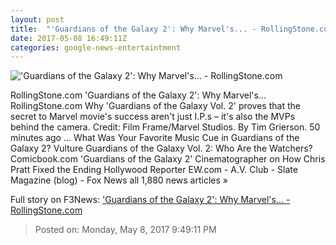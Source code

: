 ```yaml
---
layout: post
title:  "'Guardians of the Galaxy 2': Why Marvel's... - RollingStone.com"
date: 2017-05-08 16:49:11Z
categories: google-news-entertaintment
---
```


!['Guardians of the Galaxy 2': Why Marvel's... - RollingStone.com](http://img.wennermedia.com/social/tra1480_trl_v1301008_r-3b115787-4d86-4181-aa98-d629591ee2bb.jpg)

RollingStone.com 'Guardians of the Galaxy 2': Why Marvel's... RollingStone.com Why 'Guardians of the Galaxy Vol. 2' proves that the secret to Marvel movie's success aren't just I.P.s – it's also the MVPs behind the camera. Credit: Film Frame/Marvel Studios. By Tim Grierson. 50 minutes ago ... What Was Your Favorite Music Cue in Guardians of the Galaxy 2? Vulture Guardians of the Galaxy Vol. 2: Who Are the Watchers? Comicbook.com 'Guardians of the Galaxy 2' Cinematographer on How Chris Pratt Fixed the Ending Hollywood Reporter EW.com - A.V. Club - Slate Magazine (blog) - Fox News all 1,880 news articles »


Full story on F3News: ['Guardians of the Galaxy 2': Why Marvel's... - RollingStone.com](http://www.f3nws.com/n/GDhKhB)

> Posted on: Monday, May 8, 2017 9:49:11 PM
